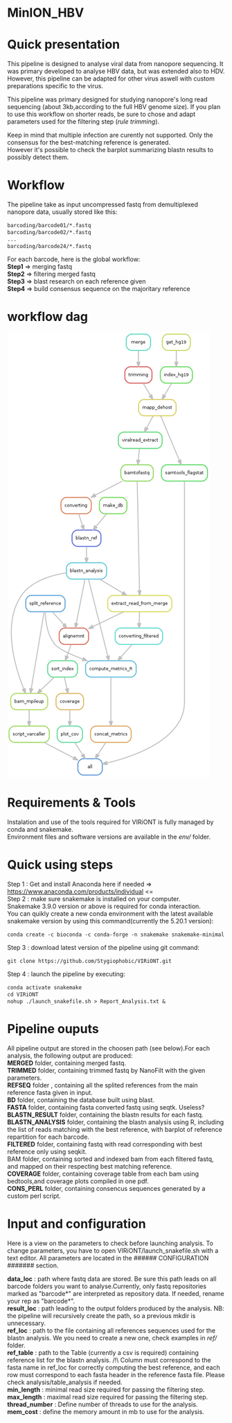 # MinION_HBV

# Quick presentation

This pipeline is designed to analyse viral data from nanopore sequencing. It was primary developed to analyse HBV data, but was extended also to HDV. However, this pipeline can be adapted for other virus aswell with custom preparations specific to the virus.

This pipeline was primary designed for studying nanopore's long read sequencing (about 3kb,according to the full HBV genome size). If you plan to use this workflow on shorter reads, be sure to chose and adapt parameters used for the filtering step (*rule trimming*).

Keep in mind that multiple infection are curently not supported. Only the consensus for the best-matching reference is generated.  
However it's possible to check the barplot summarizing blastn results to possibly detect them.

# Workflow

The pipeline take as input uncompressed fastq from demultiplexed nanopore data, usually stored like this:  
```
barcoding/barcode01/*.fastq
barcoding/barcode02/*.fastq
...
barcoding/barcode24/*.fastq
``` 
For each barcode, here is the global workflow:  
**Step1** => merging fastq  
**Step2** => filtering merged fastq  
**Step3** => blast research on each reference given  
**Step4** => build consensus sequence on the majoritary reference  

# workflow dag

![image info](./documents/workflow.png)

# Requirements & Tools

Instalation and use of the tools required for VIRiONT is fully managed by conda and snakemake.  
Environment files and software versions are available in the *env/* folder.  


# Quick using steps

Step 1 : Get and install Anaconda here if needed => https://www.anaconda.com/products/individual <=  
Step 2 : make sure snakemake is installed on your computer.  
Snakemake 3.9.0 version or above is required for conda interaction.  
You can quikly create a new conda environment with the latest available snakemake version by using this command(currently the 5.20.1 version):  
```
conda create -c bioconda -c conda-forge -n snakemake snakemake-minimal
```
Step 3 : download latest version of the pipeline using git command:  
```
git clone https://github.com/Stygiophobic/VIRiONT.git
```
Step 4 : launch the pipeline by executing:  
```
conda activate snakemake
cd VIRiONT
nohup ./launch_snakefile.sh > Report_Analysis.txt & 
```

# Pipeline ouputs

All pipeline output are stored in the choosen path (see below).For each analysis, the following output are produced:  
**MERGED** folder, containing merged fastq.  
**TRIMMED** folder, containing trimmed fastq by NanoFilt with the given parameters.  
**REFSEQ** folder , containing all the splited references from the main reference fasta given in input.  
**BD** folder, containing the database built using blast.  
**FASTA** folder, containing fasta converted fastq using seqtk. Useless?  
**BLASTN_RESULT** folder, containing the blastn results for each fastq.  
**BLASTN_ANALYSIS** folder, containing the blastn analysis using R, including the list of reads matching with the best reference, with barplot of reference repartition for each barcode.  
**FILTERED** folder, containing fastq with read corresponding with best reference only using seqkit.  
BAM folder, containing sorted and indexed bam from each filtered fastq, and mapped on their respecting best matching reference.  
**COVERAGE** folder, containing coverage table from each bam using bedtools,and coverage plots compiled in one pdf.  
**CONS_PERL** folder, containing consencus sequences generated by a custom perl script.  


# Input and configuration

Here is a view on the parameters to check before launching analysis. To change parameters, you have to open VIRiONT/launch_snakefile.sh with a text editor. All parameters are located in the ###### CONFIGURATION ####### section.

**data_loc** : path where fastq data are stored. Be sure this path leads on all barcode folders you want to analyse.Currently, only fastq repositories marked as "barcode*" are interpreted as repository data. If needed, rename your rep as "barcode*".  
**result_loc** : path leading to the output folders produced by the analysis. NB: the pipeline will recursively create the path, so a previous mkdir is unnecessary.  
**ref_loc** : path to the file containing all references sequences used for the blastn analysis. We you need to create a new one, check examples in *ref/* folder.  
**ref_table** : path to the Table (currently a csv is required) containing reference list for the blastn analysis. /!\ Column must correspond to the fasta name in ref_loc for correctly computing the best reference, and each row must correspond to each fasta header in the reference fasta file. Please check analysis/table_analysis if needed.  
**min_length** : minimal read size required for passing the filtering step.  
**max_length** : maximal read size required for passing the filtering step.  
**thread_number** : Define number of threads to use for the analysis.  
**mem_cost** : define the memory amount in mb to use for the analysis.